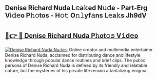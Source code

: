 ## Denise Richard Nuda L𝚎a𝚔ed N𝚞𝚍e - Part-Erg Vi𝚍𝚎o P𝚑𝚘tos - H𝚘𝚝 O𝚗𝚕yf𝚊ns L𝚎a𝚔s Jh9dV

# <h2><a href="http://kf9jhv.oniu.top/?m=Denise+Richard+Nuda">🔗👉 🔴 Denise Richard Nuda P𝚑ot𝚘𝚜 V𝚒d𝚎o</a></h2>

[![Denise Richard Nuda Nu𝚍e𝚜](https://i.imgur.com/0qMVB7G.gif)](http://kf9jhv.oniu.top/?m=Denise+Richard+Nuda)
Online creator and multimedia entertainer Denise Richard Nuda, acclaimed for distributing dance and lifestyle knowledge through popular dance routines and brief clips. The public persona of Denise Richard Nuda is defined by its friendly and relatable nature, but the mysteries of his private life remain a tantalizing enigma.  
